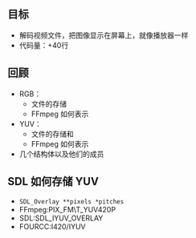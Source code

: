 ## 目标
* 解码视频文件，把图像显示在屏幕上，就像播放器一样
* 代码量：+40行

## 回顾
* RGB：
	*  文件的存储
	*  FFmpeg 如何表示
* YUV：
	*  文件的存储和
	*   FFmpeg 如何表示
* 几个结构体以及他们的成员

## SDL 如何存储 YUV
* `SDL_Overlay **pixels *pitches`
* FFmpeg:PIX\_FM\T_YUV420P  
* SDL:SDL\_IYUV\_OVERLAY  
* FOURCC:I420/IYUV  
